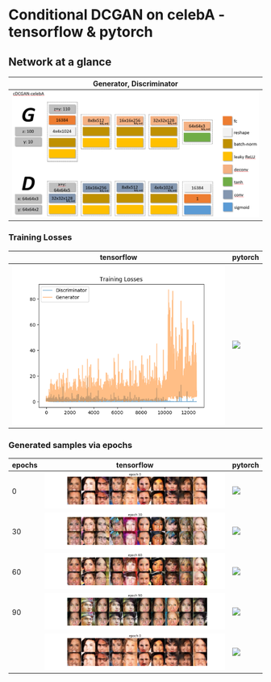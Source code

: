# Conditional DCGAN on celebA - tensorflow & pytorch

## Network at a glance

| **Generator**, **Discriminator** |
| --- |
| ![N](./assets/network_structure.png) |

### Training Losses

| tensorflow | pytorch |
| --- | --- |
| ![](./assets/losses_tf.png) | ![](./assets/losses_pytorch.png) |

### Generated samples via epochs

| epochs | tensorflow | pytorch |
| --- | --- | --- |
| 0 | ![](./assets/epoch_0_tf.png) | ![](./assets/epoch_0_pytorch.png) |
| 30 | ![](./assets/epoch_30_tf.png) | ![](./assets/epoch_30_pytorch.png) |
| 60 | ![](./assets/epoch_60_tf.png) | ![](./assets/epoch_60_pytorch.png) |
| 90 | ![](./assets/epoch_90_tf.png) | ![](./assets/epoch_90_pytorch.png) |
|  | ![](./assets/by_epochs_tf.gif) | ![](./assets/by_epochs_pytorch.gif) |
